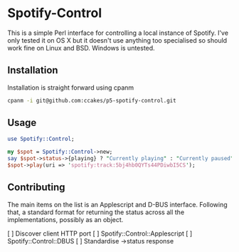 # Spotify-Control

This is a simple Perl interface for controlling a local instance of Spotify. I've only tested it on OS X but it doesn't use anything too specialised so should work fine on Linux and BSD. Windows is untested.

## Installation

Installation is straight forward using cpanm

```bash
cpanm -i git@github.com:ccakes/p5-spotify-control.git
```

## Usage

```perl
use Spotify::Control;

my $spot = Spotify::Control->new;
say $spot->status->{playing} ? "Currently playing" : "Currently paused";
$spot->play(uri => 'spotify:track:5bj4hb0QYTs44PDiwbI5CS');
```

## Contributing

The main items on the list is an Applescript and D-BUS interface. Following that, a standard format for returning the status across all the implementations, possibly as an object.

[ ] Discover client HTTP port
[ ] Spotify::Control::Applescript
[ ] Spotify::Control::DBUS
[ ] Standardise ->status response
